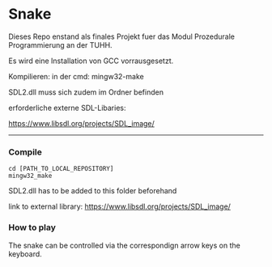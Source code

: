 # Snake
Dieses Repo enstand als finales Projekt fuer das Modul Prozedurale Programmierung an der TUHH.

Es wird eine Installation von GCC vorrausgesetzt.

Kompilieren:
in der cmd: mingw32-make

SDL2.dll muss sich zudem im Ordner befinden

erforderliche externe SDL-Libaries:

https://www.libsdl.org/projects/SDL_image/

---

### Compile
```
cd [PATH_TO_LOCAL_REPOSITORY]
mingw32_make
```

SDL2.dll has to be added to this folder beforehand

link to external library:
https://www.libsdl.org/projects/SDL_image/


### How to play
The snake can be controlled via the correspondign arrow keys on the keyboard.
